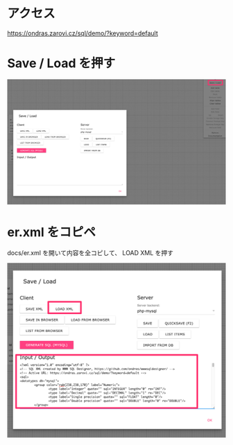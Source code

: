 # アクセス

https://ondras.zarovi.cz/sql/demo/?keyword=default

# Save / Load を押す

![](imgs/sql-designer-001.png)

# er.xml をコピペ

docs/er.xml を開いて内容を全コピして、
LOAD XML を押す

![](imgs/sql-designer-002.png)
